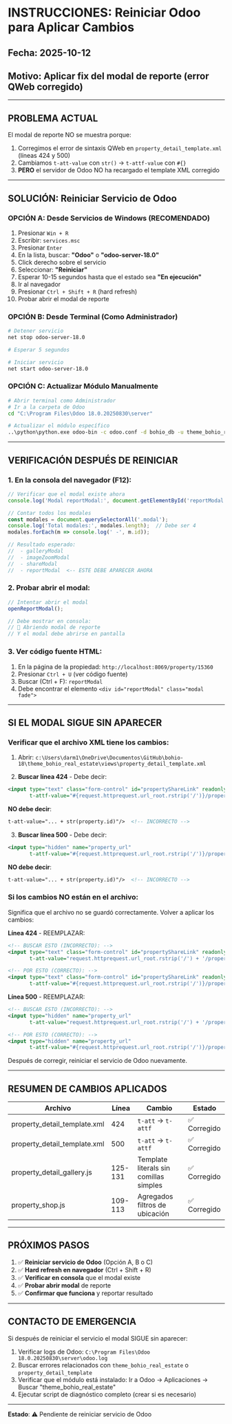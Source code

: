 # INSTRUCCIONES: Reiniciar Odoo para Aplicar Cambios

## Fecha: 2025-10-12
## Motivo: Aplicar fix del modal de reporte (error QWeb corregido)

---

## PROBLEMA ACTUAL

El modal de reporte NO se muestra porque:
1. Corregimos el error de sintaxis QWeb en `property_detail_template.xml` (líneas 424 y 500)
2. Cambiamos `t-att-value` con `str()` → `t-attf-value` con `#{}`
3. **PERO** el servidor de Odoo NO ha recargado el template XML corregido

---

## SOLUCIÓN: Reiniciar Servicio de Odoo

### OPCIÓN A: Desde Servicios de Windows (RECOMENDADO)

1. Presionar `Win + R`
2. Escribir: `services.msc`
3. Presionar `Enter`
4. En la lista, buscar: **"Odoo"** o **"odoo-server-18.0"**
5. Click derecho sobre el servicio
6. Seleccionar: **"Reiniciar"**
7. Esperar 10-15 segundos hasta que el estado sea **"En ejecución"**
8. Ir al navegador
9. Presionar `Ctrl + Shift + R` (hard refresh)
10. Probar abrir el modal de reporte

### OPCIÓN B: Desde Terminal (Como Administrador)

```bash
# Detener servicio
net stop odoo-server-18.0

# Esperar 5 segundos

# Iniciar servicio
net start odoo-server-18.0
```

### OPCIÓN C: Actualizar Módulo Manualmente

```bash
# Abrir terminal como Administrador
# Ir a la carpeta de Odoo
cd "C:\Program Files\Odoo 18.0.20250830\server"

# Actualizar el módulo específico
..\python\python.exe odoo-bin -c odoo.conf -d bohio_db -u theme_bohio_real_estate --stop-after-init
```

---

## VERIFICACIÓN DESPUÉS DE REINICIAR

### 1. En la consola del navegador (F12):

```javascript
// Verificar que el modal existe ahora
console.log('Modal reportModal:', document.getElementById('reportModal'));

// Contar todos los modales
const modales = document.querySelectorAll('.modal');
console.log('Total modales:', modales.length);  // Debe ser 4
modales.forEach(m => console.log(' -', m.id));

// Resultado esperado:
//  - galleryModal
//  - imageZoomModal
//  - shareModal
//  - reportModal  <-- ESTE DEBE APARECER AHORA
```

### 2. Probar abrir el modal:

```javascript
// Intentar abrir el modal
openReportModal();

// Debe mostrar en consola:
// 🚩 Abriendo modal de reporte
// Y el modal debe abrirse en pantalla
```

### 3. Ver código fuente HTML:

1. En la página de la propiedad: `http://localhost:8069/property/15360`
2. Presionar `Ctrl + U` (ver código fuente)
3. Buscar (Ctrl + F): `reportModal`
4. Debe encontrar el elemento `<div id="reportModal" class="modal fade">`

---

## SI EL MODAL SIGUE SIN APARECER

### Verificar que el archivo XML tiene los cambios:

1. Abrir: `c:\Users\darm1\OneDrive\Documentos\GitHub\bohio-18\theme_bohio_real_estate\views\property_detail_template.xml`

2. **Buscar línea 424** - Debe decir:
```xml
<input type="text" class="form-control" id="propertyShareLink" readonly="readonly"
       t-attf-value="#{request.httprequest.url_root.rstrip('/')}/property/#{property.id}"/>
```

**NO debe decir**:
```xml
t-att-value="... + str(property.id)"/>  <!-- INCORRECTO -->
```

3. **Buscar línea 500** - Debe decir:
```xml
<input type="hidden" name="property_url"
       t-attf-value="#{request.httprequest.url_root.rstrip('/')}/property/#{property.id}"/>
```

**NO debe decir**:
```xml
t-att-value="... + str(property.id)"/>  <!-- INCORRECTO -->
```

### Si los cambios NO están en el archivo:

Significa que el archivo no se guardó correctamente. Volver a aplicar los cambios:

**Línea 424** - REEMPLAZAR:
```xml
<!-- BUSCAR ESTO (INCORRECTO): -->
<input type="text" class="form-control" id="propertyShareLink" readonly="readonly"
       t-att-value="request.httprequest.url_root.rstrip('/') + '/property/' + str(property.id)"/>

<!-- POR ESTO (CORRECTO): -->
<input type="text" class="form-control" id="propertyShareLink" readonly="readonly"
       t-attf-value="#{request.httprequest.url_root.rstrip('/')}/property/#{property.id}"/>
```

**Línea 500** - REEMPLAZAR:
```xml
<!-- BUSCAR ESTO (INCORRECTO): -->
<input type="hidden" name="property_url"
       t-att-value="request.httprequest.url_root.rstrip('/') + '/property/' + str(property.id)"/>

<!-- POR ESTO (CORRECTO): -->
<input type="hidden" name="property_url"
       t-attf-value="#{request.httprequest.url_root.rstrip('/')}/property/#{property.id}"/>
```

Después de corregir, reiniciar el servicio de Odoo nuevamente.

---

## RESUMEN DE CAMBIOS APLICADOS

| Archivo | Línea | Cambio | Estado |
|---------|-------|--------|--------|
| property_detail_template.xml | 424 | `t-att` → `t-attf` | ✅ Corregido |
| property_detail_template.xml | 500 | `t-att` → `t-attf` | ✅ Corregido |
| property_detail_gallery.js | 125-131 | Template literals sin comillas simples | ✅ Corregido |
| property_shop.js | 109-113 | Agregados filtros de ubicación | ✅ Corregido |

---

## PRÓXIMOS PASOS

1. ✅ **Reiniciar servicio de Odoo** (Opción A, B o C)
2. ✅ **Hard refresh en navegador** (Ctrl + Shift + R)
3. ✅ **Verificar en consola** que el modal existe
4. ✅ **Probar abrir modal** de reporte
5. ✅ **Confirmar que funciona** y reportar resultado

---

## CONTACTO DE EMERGENCIA

Si después de reiniciar el servicio el modal SIGUE sin aparecer:

1. Verificar logs de Odoo: `C:\Program Files\Odoo 18.0.20250830\server\odoo.log`
2. Buscar errores relacionados con `theme_bohio_real_estate` o `property_detail_template`
3. Verificar que el módulo está instalado: Ir a Odoo → Aplicaciones → Buscar "theme_bohio_real_estate"
4. Ejecutar script de diagnóstico completo (crear si es necesario)

---

**Estado**: ⚠️ Pendiente de reiniciar servicio de Odoo
